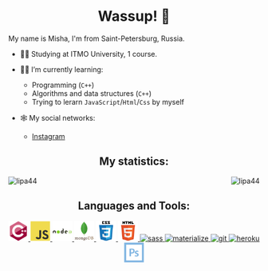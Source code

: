 ### <h1 align="center">Wassup! 👋</h1>

My name is Misha, I'm from Saint-Petersburg, Russia.

- 👨‍🎓 Studying at ITMO University, 1 course.

- 👨‍💻 I’m currently learning:
    - Programming (`C++`)
    - Algorithms and data structures (`C++`)
    - Trying to lerarn `JavaScript`/`Html`/`Css` by myself

- 🕸 My social networks:
    - [Instagram](https://www.instagram.com/dirty_lipa/)


## <h2 align="center">My statistics:</h2>
<p align="left"><img src="https://github-readme-stats.vercel.app/api/top-langs?username=lipa44&show_icons=true&locale=en" alt="lipa44"/>
<img align="right" src="https://github-readme-stats.vercel.app/api?username=lipa44&show_icons=true&locale=en" alt="lipa44" /></p>


## <h2 align="center">Languages and Tools:</h3>
<div align="center"> 
    <a href="https://www.w3schools.com/cpp/" target="_blank"> <img src="https://raw.githubusercontent.com/devicons/devicon/master/icons/cplusplus/cplusplus-original.svg" alt="cplusplus" width="40" height="40"/> </a>
    <a href="https://developer.mozilla.org/en-US/docs/Web/JavaScript" target="_blank"> <img src="https://raw.githubusercontent.com/devicons/devicon/master/icons/javascript/javascript-original.svg" alt="javascript" width="40" height="40"/> </a>
    <a href="https://nodejs.org" target="_blank"> <img src="https://raw.githubusercontent.com/devicons/devicon/master/icons/nodejs/nodejs-original-wordmark.svg" alt="nodejs" width="40" height="40"/> </a>
    <a href="https://www.mongodb.com/" target="_blank"> <img src="https://raw.githubusercontent.com/devicons/devicon/master/icons/mongodb/mongodb-original-wordmark.svg" alt="mongodb" width="40" height="40"/> </a> 
    <a href="https://www.w3schools.com/css/" target="_blank"> <img src="https://raw.githubusercontent.com/devicons/devicon/master/icons/css3/css3-original-wordmark.svg" alt="css3" width="40" height="40"/> </a>
    <a href="https://www.w3.org/html/" target="_blank"> <img src="https://raw.githubusercontent.com/devicons/devicon/master/icons/html5/html5-original-wordmark.svg" alt="html5" width="40" height="40"/> </a> 
    <a href="https://sass-scss.ru" target="_blank"> <img src="https://www.vectorlogo.zone/logos/sass-lang/sass-lang-icon.svg" alt="sass" width="40" height="40"/> </a>
    <a href="https://materializecss.com/" target="_blank"> <img src="https://raw.githubusercontent.com/prplx/svg-logos/5585531d45d294869c4eaab4d7cf2e9c167710a9/svg/materialize.svg" alt="materialize" width="40" height="40"/> </a> 
    <a href="https://git-scm.com/" target="_blank"> <img src="https://www.vectorlogo.zone/logos/git-scm/git-scm-icon.svg" alt="git" width="40" height="40"/> </a>
    <a href="https://heroku.com" target="_blank"> <img src="https://www.vectorlogo.zone/logos/heroku/heroku-icon.svg" alt="heroku" width="40" height="40"/> </a>
    <a href="https://www.photoshop.com/en" target="_blank"> <img src="https://raw.githubusercontent.com/devicons/devicon/master/icons/photoshop/photoshop-line.svg" alt="photoshop" width="40" height="40"/> </a>
</div>
    
    
